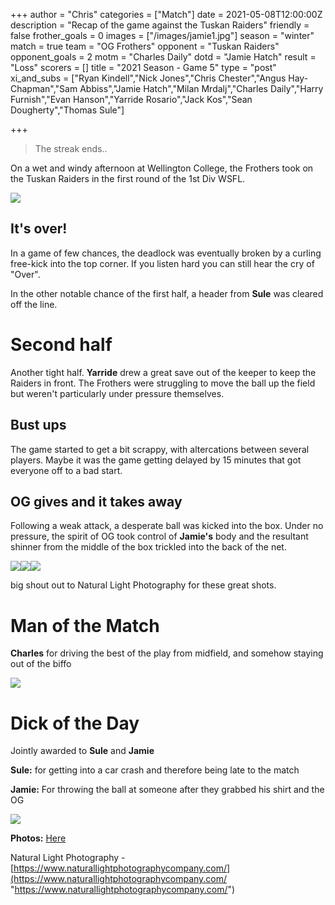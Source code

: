 +++
author = "Chris"
categories = ["Match"]
date = 2021-05-08T12:00:00Z
description = "Recap of the game against the Tuskan Raiders"
friendly = false
frother_goals = 0
images = ["/images/jamie1.jpg"]
season = "winter"
match = true
team = "OG Frothers"
opponent = "Tuskan Raiders"
opponent_goals = 2
motm = "Charles Daily"
dotd = "Jamie Hatch"
result = "Loss"
scorers = []
title = "2021 Season - Game 5"
type = "post"
xi_and_subs = ["Ryan Kindell","Nick Jones","Chris Chester","Angus Hay-Chapman","Sam Abbiss","Jamie Hatch","Milan Mrdalj","Charles Daily","Harry Furnish","Evan Hanson","Yarride Rosario","Jack Kos","Sean Dougherty","Thomas Sule"]


+++
> The streak ends..

On a wet and windy afternoon at Wellington College, the Frothers took on the Tuskan Raiders in the first round of the 1st Div WSFL.

![](/images/183614942_3369182399974708_1777092783127948140_n.jpg)

## It's over!

In a game of few chances, the deadlock was eventually broken by a curling free-kick into the top corner. If you listen hard you can still hear the cry of "Over".

In the other notable chance of the first half, a header from **Sule** was cleared off the line.

# Second half

Another tight half. **Yarride** drew a great save out of the keeper to keep the Raiders in front. The Frothers were struggling to move the ball up the field but weren't particularly under pressure themselves.

## Bust ups

The game started to get a bit scrappy, with altercations between several players. Maybe it was the game getting delayed by 15 minutes that got everyone off to a bad start.

## OG gives and it takes away

Following a weak attack, a desperate ball was kicked into the box. Under no pressure, the spirit of OG took control of **Jamie's** body and the resultant shinner from the middle of the box trickled into the back of the net.

![](/images/183467650_3369181953308086_2890124751635421766_n.jpg)![](/images/184694345_3369182043308077_6715246744338898972_n.jpg)![](/images/182812264_3369182369974711_1393882395491585192_n-1.jpg)

big shout out to Natural Light Photography for these great shots.

# Man of the Match

**Charles** for driving the best of the play from midfield, and somehow staying out of the biffo

![](/images/182710184_3369182063308075_7648793190214045614_n.jpg)

# Dick of the Day

Jointly awarded to **Sule** and **Jamie**

**Sule:** for getting into a car crash and therefore being late to the match

**Jamie:** For throwing the ball at someone after they grabbed his shirt and the OG

![](/images/182413778_3369182186641396_2194686122097830973_n.jpg)

**Photos:** [Here](https://www.facebook.com/media/set/?vanity=NZSundayFootball&set=a.3369182499974698&__cft__\[0\]=AZXHmPH-VamJaWPHxmy3-lxwkZztjirfXGJFaFQd29xHpFetMOGk5-s2yfaRbhsen2Hu601UxmIYBah_M5fLjAA6I0KDmSji3iRDmbLng-0rBRsMF3aaXRC1XoW3ER0ENu068_DuygLCHNy0163RrbCL&__tn__=-UC%2CP-R)

Natural Light Photography - [https://www.naturallightphotographycompany.com/](https://www.naturallightphotographycompany.com/ "https://www.naturallightphotographycompany.com/")
